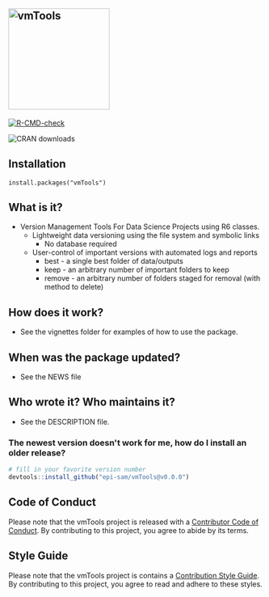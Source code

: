
## <img width="200" height="200" alt="vmTools" src="https://github.com/user-attachments/assets/ff16e5f2-a560-42ff-b91c-f80fa900e641" />

<!-- badges: start -->
[![R-CMD-check](https://github.com/epi-sam/vmTools/actions/workflows/R-CMD-check.yaml/badge.svg)](https://github.com/epi-sam/vmTools/actions/workflows/R-CMD-check.yaml)

![CRAN downloads](https://cranlogs.r-pkg.org/badges/grand-total/vmTools)
<!-- badges: end -->

## Installation

```
install.packages("vmTools")
```



## What is it?

- Version Management Tools For Data Science Projects using R6 classes.
   - Lightweight data versioning using the file system and symbolic links
      - No database required
   - User-control of important versions with automated logs and reports
      - best   - a single best folder of data/outputs
      - keep   - an arbitrary number of important folders to keep
      - remove - an arbitrary number of folders staged for removal (with method to delete)



## How does it work?

- See the vignettes folder for examples of how to use the package.



## When was the package updated?

- See the NEWS file



## Who wrote it?  Who maintains it?

- See the DESCRIPTION file.




### The newest version doesn't work for me, how do I install an older release?

```r
# fill in your favorite version number
devtools::install_github("epi-sam/vmTools@v0.0.0")
```

## Code of Conduct

Please note that the vmTools project is released with a [Contributor Code of Conduct](https://contributor-covenant.org/version/2/1/CODE_OF_CONDUCT.html). By contributing to this project, you agree to abide by its terms.



## Style Guide

Please note that the vmTools project is contains a [Contribution Style Guide](https://github.com/epi-sam/vmTools/blob/main/.github/CONTRIBUTING.md). By contributing to this project, you agree to read and adhere to these styles.

  
